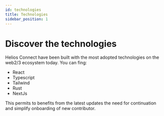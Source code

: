 ```yaml
---
id: technologies
title: Technologies
sidebar_position: 1
---
```


# Discover the technologies


Helios Connect have been built with the most adopted technologies on the web2/3 ecosystem today.
You can fing:
 - React
 - Typescript
 - Tailwind
 - Rust
 - NextJs

This permits to benefits from the latest updates
the need for continuation and simplify onboarding of new contributor. 
